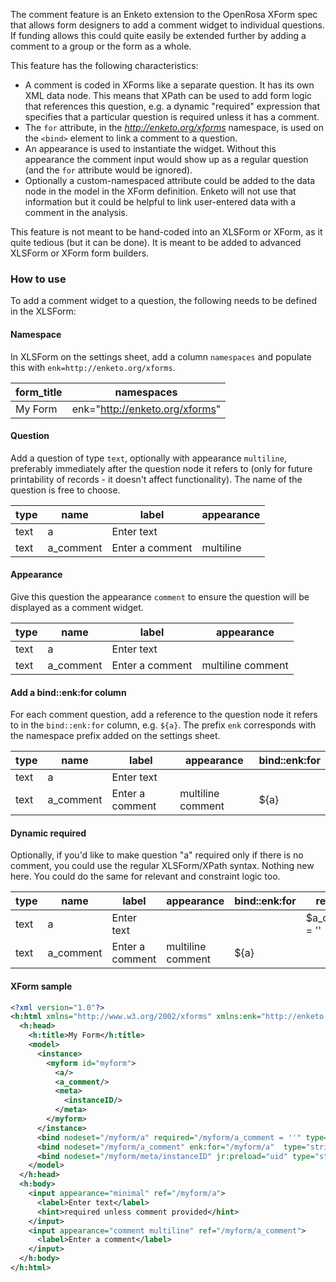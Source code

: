 The comment feature is an Enketo extension to the OpenRosa XForm spec that allows form designers to add a comment widget to individual questions. If funding allows this could quite easily be extended further by adding a comment to a group or the form as a whole.

This feature has the following characteristics:

-   A comment is coded in XForms like a separate question. It has its own XML data node. This means that XPath can be used to add form logic that references this question, e.g. a dynamic "required" expression that specifies that a particular question is required unless it has a comment.
-   The `for` attribute, in the _http://enketo.org/xforms_ namespace, is used on the `<bind>` element to link a comment to a question.
-   An appearance is used to instantiate the widget. Without this appearance the comment input would show up as a regular question (and the `for` attribute would be ignored).
-   Optionally a custom-namespaced attribute could be added to the data node in the model in the XForm definition. Enketo will not use that information but it could be helpful to link user-entered data with a comment in the analysis.

This feature is not meant to be hand-coded into an XLSForm or XForm, as it quite tedious (but it can be done). It is meant to be added to advanced XLSForm or XForm form builders.

### How to use

To add a comment widget to a question, the following needs to be defined in the XLSForm:

#### Namespace

In XLSForm on the settings sheet, add a column `namespaces` and populate this with `enk=http://enketo.org/xforms`.

| form_title | namespaces                     |
| ---------- | ------------------------------ |
| My Form    | enk="http://enketo.org/xforms" |

#### Question

Add a question of type `text`, optionally with appearance `multiline`, preferably immediately after the question node it refers to (only for future printability of records - it doesn't affect functionality). The name of the question is free to choose.

| type | name      | label           | appearance |
| ---- | --------- | --------------- | ---------- |
| text | a         | Enter text      |            |
| text | a_comment | Enter a comment | multiline  |

#### Appearance

Give this question the appearance `comment` to ensure the question will be displayed as a comment widget.

| type | name      | label           | appearance        |
| ---- | --------- | --------------- | ----------------- |
| text | a         | Enter text      |                   |
| text | a_comment | Enter a comment | multiline comment |

#### Add a bind::enk:for column

For each comment question, add a reference to the question node it refers to in the `bind::enk:for` column, e.g. `${a}`. The prefix `enk` corresponds with the namespace prefix added on the settings sheet.

| type | name      | label           | appearance        | bind::enk:for |
| ---- | --------- | --------------- | ----------------- | ------------- |
| text | a         | Enter text      |                   |               |
| text | a_comment | Enter a comment | multiline comment | ${a}          |

#### Dynamic required

Optionally, if you'd like to make question "a" required only if there is no comment, you could use the regular XLSForm/XPath syntax. Nothing new here. You could do the same for relevant and constraint logic too.

| type | name      | label           | appearance        | bind::enk:for | required        |
| ---- | --------- | --------------- | ----------------- | ------------- | --------------- |
| text | a         | Enter text      |                   |               | $a_comment = '' |
| text | a_comment | Enter a comment | multiline comment | ${a}          |                 |

#### XForm sample

```xml
<?xml version="1.0"?>
<h:html xmlns="http://www.w3.org/2002/xforms" xmlns:enk="http://enketo.org/xforms" xmlns:ev="http://www.w3.org/2001/xml-events" xmlns:h="http://www.w3.org/1999/xhtml" xmlns:jr="http://openrosa.org/javarosa" xmlns:orx="http://openrosa.org/xforms" xmlns:xsd="http://www.w3.org/2001/XMLSchema">
  <h:head>
    <h:title>My Form</h:title>
    <model>
      <instance>
        <myform id="myform">
          <a/>
          <a_comment/>
          <meta>
            <instanceID/>
          </meta>
        </myform>
      </instance>
      <bind nodeset="/myform/a" required="/myform/a_comment = ''" type="string"/>
      <bind nodeset="/myform/a_comment" enk:for="/myform/a"  type="string"/>
      <bind nodeset="/myform/meta/instanceID" jr:preload="uid" type="string"/>
    </model>
  </h:head>
  <h:body>
    <input appearance="minimal" ref="/myform/a">
      <label>Enter text</label>
      <hint>required unless comment provided</hint>
    </input>
    <input appearance="comment multiline" ref="/myform/a_comment">
      <label>Enter a comment</label>
    </input>
  </h:body>
</h:html>

```
